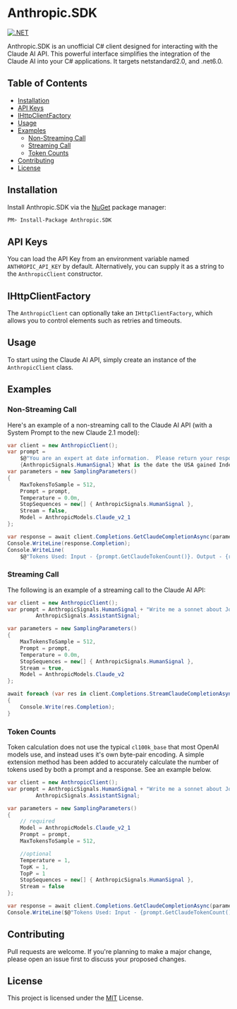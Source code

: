 # Anthropic.SDK

[![.NET](https://github.com/tghamm/Anthropic.SDK/actions/workflows/dotnet.yml/badge.svg)](https://github.com/tghamm/Anthropic.SDK/actions/workflows/dotnet.yml)

Anthropic.SDK is an unofficial C# client designed for interacting with the Claude AI API. This powerful interface simplifies the integration of the Claude AI into your C# applications.  It targets netstandard2.0, and .net6.0.

## Table of Contents

- [Installation](#installation)
- [API Keys](#api-keys)
- [IHttpClientFactory](#ihttpclientfactory)
- [Usage](#usage)
- [Examples](#examples)
  - [Non-Streaming Call](#non-streaming-call)
  - [Streaming Call](#streaming-call)
  - [Token Counts](#token-counts)
- [Contributing](#contributing)
- [License](#license)

## Installation

Install Anthropic.SDK via the [NuGet](https://www.nuget.org/packages/Anthropic.SDK) package manager:

```bash
PM> Install-Package Anthropic.SDK
```

## API Keys

You can load the API Key from an environment variable named `ANTHROPIC_API_KEY` by default. Alternatively, you can supply it as a string to the `AnthropicClient` constructor.

## IHttpClientFactory

The `AnthropicClient` can optionally take an `IHttpClientFactory`, which allows you to control elements such as retries and timeouts.

## Usage

To start using the Claude AI API, simply create an instance of the `AnthropicClient` class.

## Examples

### Non-Streaming Call

Here's an example of a non-streaming call to the Claude AI API (with a System Prompt to the new Claude 2.1 model):

```csharp
var client = new AnthropicClient();
var prompt = 
    $@"You are an expert at date information.  Please return your response in JSON only.Return a JSON object like {{ ""date"": ""08/01/2023"" }} 
    {AnthropicSignals.HumanSignal} What is the date the USA gained Independence? {AnthropicSignals.AssistantSignal}";
var parameters = new SamplingParameters()
{
    MaxTokensToSample = 512,
    Prompt = prompt,
    Temperature = 0.0m,
    StopSequences = new[] { AnthropicSignals.HumanSignal },
    Stream = false,
    Model = AnthropicModels.Claude_v2_1
};

var response = await client.Completions.GetClaudeCompletionAsync(parameters);
Console.WriteLine(response.Completion);
Console.WriteLine(
    $@"Tokens Used: Input - {prompt.GetClaudeTokenCount()}. Output - {response.Completion.GetClaudeTokenCount()}.");
```

### Streaming Call

The following is an example of a streaming call to the Claude AI API:

```csharp
var client = new AnthropicClient();
var prompt = AnthropicSignals.HumanSignal + "Write me a sonnet about Joe Biden." + 
         AnthropicSignals.AssistantSignal;

var parameters = new SamplingParameters()
{
    MaxTokensToSample = 512,
    Prompt = prompt,
    Temperature = 0.0m,
    StopSequences = new[] { AnthropicSignals.HumanSignal },
    Stream = true,
    Model = AnthropicModels.Claude_v2
};

await foreach (var res in client.Completions.StreamClaudeCompletionAsync(parameters))
{
    Console.Write(res.Completion);
}
```

### Token Counts

Token calculation does not use the typical `cl100k_base` that most OpenAI models use, and instead uses it's own byte-pair encoding.  A simple extension method has been added to accurately calculate the number of tokens used by both a prompt and a response.  See an example below.

```csharp
var client = new AnthropicClient();
var prompt = AnthropicSignals.HumanSignal + "Write me a sonnet about Joe Biden." + 
         AnthropicSignals.AssistantSignal;

var parameters = new SamplingParameters()
{
    // required    
    Model = AnthropicModels.Claude_v2_1
    Prompt = prompt,
    MaxTokensToSample = 512,

    //optional
    Temperature = 1,
    TopK = 1,
    TopP = 1
    StopSequences = new[] { AnthropicSignals.HumanSignal },
    Stream = false
};

var response = await client.Completions.GetClaudeCompletionAsync(parameters);
Console.WriteLine($@"Tokens Used: Input - {prompt.GetClaudeTokenCount()}. Output - {response.Completion.GetClaudeTokenCount()}.");
```

## Contributing

Pull requests are welcome. If you're planning to make a major change, please open an issue first to discuss your proposed changes.

## License

This project is licensed under the [MIT](https://choosealicense.com/licenses/mit/) License.
